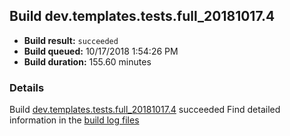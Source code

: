 ## Build dev.templates.tests.full_20181017.4
- **Build result:** `succeeded`
- **Build queued:** 10/17/2018 1:54:26 PM
- **Build duration:** 155.60 minutes
### Details
Build [dev.templates.tests.full_20181017.4](https://winappstudio.visualstudio.com/web/build.aspx?pcguid=a4ef43be-68ce-4195-a619-079b4d9834c2&builduri=vstfs%3a%2f%2f%2fBuild%2fBuild%2f26433) succeeded
Find detailed information in the [build log files](https://uwpctdiags.blob.core.windows.net/buildlogs/dev.templates.tests.full_20181017.4_logs.zip)
